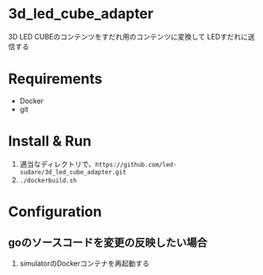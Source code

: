 # 3d_led_cube_adapter

3D LED CUBEのコンテンツをすだれ用のコンテンツに変換して
LEDすだれに送信する

# Requirements

- Docker
- git

# Install & Run

1. 適当なディレクトリで、`https://github.com/led-sudare/3d_led_cube_adapter.git`
2. `./dockerbuild.sh`

# Configuration

## goのソースコードを変更の反映したい場合
1. simulatorのDockerコンテナを再起動する
